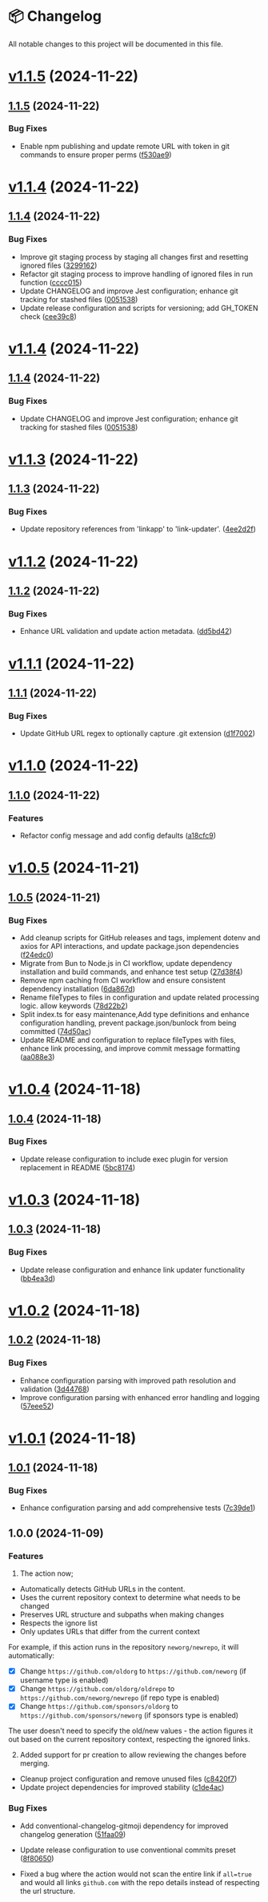 # 📦 Changelog

All notable changes to this project will be documented in this file.

# [v1.1.5](https://github.com/vixshan/link-updater/compare/v1.1.4...v1.1.5) (2024-11-22)

## [1.1.5](https://github.com/vixshan/link-updater/compare/v1.1.4...v1.1.5) (2024-11-22)

### Bug Fixes

- Enable npm publishing and update remote URL with token in git commands to ensure proper perms
  ([f530ae9](https://github.com/vixshan/link-updater/commit/f530ae99f94597cbc2aae05d5b98177f0f628ebb))

# [v1.1.4](https://github.com/vixshan/link-updater/compare/v1.1.3...v1.1.4) (2024-11-22)

## [1.1.4](https://github.com/vixshan/link-updater/compare/v1.1.3...v1.1.4) (2024-11-22)

### Bug Fixes

- Improve git staging process by staging all changes first and resetting ignored files
  ([3299162](https://github.com/vixshan/link-updater/commit/3299162ae0af1877d701be64c52a1cea0ecd5d71))
- Refactor git staging process to improve handling of ignored files in run function
  ([cccc015](https://github.com/vixshan/link-updater/commit/cccc0159d7ed26f2146c423c8c6b82dcceb695a9))
- Update CHANGELOG and improve Jest configuration; enhance git tracking for stashed files
  ([0051538](https://github.com/vixshan/link-updater/commit/0051538afc720d075cbc15a9f72cf56ec5317363))
- Update release configuration and scripts for versioning; add GH_TOKEN check
  ([cee39c8](https://github.com/vixshan/link-updater/commit/cee39c8e485d4dedfd0099b62e0f573f334eba3d))

# [v1.1.4](https://github.com/vixshan/link-updater/compare/v1.1.3...v1.1.4) (2024-11-22)

## [1.1.4](https://github.com/vixshan/link-updater/compare/v1.1.3...v1.1.4) (2024-11-22)

### Bug Fixes

- Update CHANGELOG and improve Jest configuration; enhance git tracking for stashed files
  ([0051538](https://github.com/vixshan/link-updater/commit/0051538afc720d075cbc15a9f72cf56ec5317363))

# [v1.1.3](https://github.com/vixshan/link-updater/compare/v1.1.2...v1.1.3) (2024-11-22)

## [1.1.3](https://github.com/vixshan/link-updater/compare/v1.1.2...v1.1.3) (2024-11-22)

### Bug Fixes

- Update repository references from 'linkapp' to 'link-updater'.
  ([4ee2d2f](https://github.com/vixshan/link-updater/commit/4ee2d2f1bd4e17ba287091cbd09c8a621993789b))

# [v1.1.2](https://github.com/vixshan/link-updater/compare/v1.1.1...v1.1.2) (2024-11-22)

## [1.1.2](https://github.com/vixshan/link-updater/compare/v1.1.1...v1.1.2) (2024-11-22)

### Bug Fixes

- Enhance URL validation and update action metadata.
  ([dd5bd42](https://github.com/vixshan/link-updater/commit/dd5bd42792a00b87699830bf1f5fbece375bc239))

# [v1.1.1](https://github.com/vixshan/link-updater/compare/v1.1.0...v1.1.1) (2024-11-22)

## [1.1.1](https://github.com/vixshan/link-updater/compare/v1.1.0...v1.1.1) (2024-11-22)

### Bug Fixes

- Update GitHub URL regex to optionally capture .git extension
  ([d1f7002](https://github.com/vixshan/link-updater/commit/d1f700206974281f1f373c2ef88e64ca9e0027af))

# [v1.1.0](https://github.com/vixshan/link-updater/compare/v1.0.5...v1.1.0) (2024-11-22)

## [1.1.0](https://github.com/vixshan/link-updater/compare/v1.0.5...v1.1.0) (2024-11-22)

### Features

- Refactor config message and add config defaults
  ([a18cfc9](https://github.com/vixshan/link-updater/commit/a18cfc9ca28aaf63ce61c0064eddc41e279b8e6d))

# [v1.0.5](https://github.com/vixshan/link-updater/compare/v1.0.4...v1.0.5) (2024-11-21)

## [1.0.5](https://github.com/vixshan/link-updater/compare/v1.0.4...v1.0.5) (2024-11-21)

### Bug Fixes

- Add cleanup scripts for GitHub releases and tags, implement dotenv and axios for API interactions,
  and update package.json dependencies
  ([f24edc0](https://github.com/vixshan/link-updater/commit/f24edc07329a88c32a321bff3397d9612d9501a5))
- Migrate from Bun to Node.js in CI workflow, update dependency installation and build commands, and
  enhance test setup
  ([27d38f4](https://github.com/vixshan/link-updater/commit/27d38f43a2876d43e32b3b9f62ea90630ce945f4))
- Remove npm caching from CI workflow and ensure consistent dependency installation
  ([6da867d](https://github.com/vixshan/link-updater/commit/6da867d490be047e94a581118537f8d35156a4e9))
- Rename fileTypes to files in configuration and update related processing logic. allow keywords
  ([78d22b2](https://github.com/vixshan/link-updater/commit/78d22b23462d48ed896c1f9b8208556b97aa2928))
- Split index.ts for easy maintenance,Add type definitions and enhance configuration handling,
  prevent package.json/bunlock from being committed
  ([74d50ac](https://github.com/vixshan/link-updater/commit/74d50ace3272a937764bed8d2177f8469f171ebb))
- Update README and configuration to replace fileTypes with files, enhance link processing, and
  improve commit message formatting
  ([aa088e3](https://github.com/vixshan/link-updater/commit/aa088e3648c965a14714b05a33dd9e9a6614964c))

# [v1.0.4](https://github.com/vixshan/link-updater/compare/v1.0.3...v1.0.4) (2024-11-18)

## [1.0.4](https://github.com/vixshan/link-updater/compare/v1.0.3...v1.0.4) (2024-11-18)

### Bug Fixes

- Update release configuration to include exec plugin for version replacement in README
  ([5bc8174](https://github.com/vixshan/link-updater/commit/5bc817443aeac80067efd84b047626977688ac68))

# [v1.0.3](https://github.com/vixshan/link-updater/compare/v1.0.2...v1.0.3) (2024-11-18)

## [1.0.3](https://github.com/vixshan/link-updater/compare/v1.0.2...v1.0.3) (2024-11-18)

### Bug Fixes

- Update release configuration and enhance link updater functionality
  ([bb4ea3d](https://github.com/vixshan/link-updater/commit/bb4ea3d34cf9d04ed67af2116f072b02ba8655e0))

# [v1.0.2](https://github.com/vixshan/link-updater/compare/v1.0.1...v1.0.2) (2024-11-18)

## [1.0.2](https://github.com/vixshan/link-updater/compare/v1.0.1...v1.0.2) (2024-11-18)

### Bug Fixes

- Enhance configuration parsing with improved path resolution and validation
  ([3d44768](https://github.com/vixshan/link-updater/commit/3d447682f2bdd02adf5fb0c493a6cb27f4dc1ffa))
- Improve configuration parsing with enhanced error handling and logging
  ([57eee52](https://github.com/vixshan/link-updater/commit/57eee5292e843edce2e5a9b0ee0fad7d2a399584))

# [v1.0.1](https://github.com/vixshan/link-updater/compare/v1.0.0...v1.0.1) (2024-11-18)

## [1.0.1](https://github.com/vixshan/link-updater/compare/v1.0.0...v1.0.1) (2024-11-18)

### Bug Fixes

- Enhance configuration parsing and add comprehensive tests
  ([7c39de1](https://github.com/vixshan/link-updater/commit/7c39de174b2daa8b7a22028670c89e601c951876))

## 1.0.0 (2024-11-09)

### Features

1. The action now;

- Automatically detects GitHub URLs in the content.
- Uses the current repository context to determine what needs to be changed
- Preserves URL structure and subpaths when making changes
- Respects the ignore list
- Only updates URLs that differ from the current context

For example, if this action runs in the repository `neworg/newrepo`, it will automatically:

- [x] Change `https://github.com/oldorg` to `https://github.com/neworg` (if username type is
      enabled)
- [x] Change `https://github.com/oldorg/oldrepo` to `https://github.com/neworg/newrepo` (if repo
      type is enabled)
- [x] Change `https://github.com/sponsors/oldorg` to `https://github.com/sponsors/neworg` (if
      sponsors type is enabled)

The user doesn't need to specify the old/new values - the action figures it out based on the current
repository context, respecting the ignored links.

2. Added support for pr creation to allow reviewing the changes before merging.

- Cleanup project configuration and remove unused files
  ([c8420f7](https://github.com/vixshan/link-updater/commit/c8420f746e3d644f33e7d2f087eb379111bf09b7))
- Update project dependencies for improved stability
  ([c1de4ac](https://github.com/vixshan/link-updater/commit/c1de4acb9ad98283d3c9715376f142a8eda294ce))

### Bug Fixes

- Add conventional-changelog-gitmoji dependency for improved changelog generation
  ([51faa09](https://github.com/vixshan/link-updater/commit/51faa09ea6885ccd1d8b649f7e9c7dcbf9ae03d1))
- Update release configuration to use conventional commits preset
  ([8f80650](https://github.com/vixshan/link-updater/commit/8f8065024aaace790e92354bd4e37056072d74e9))

- Fixed a bug where the action would not scan the entire link if `all=true` and would all links
  `github.com` with the repo details instead of respecting the url structure.
